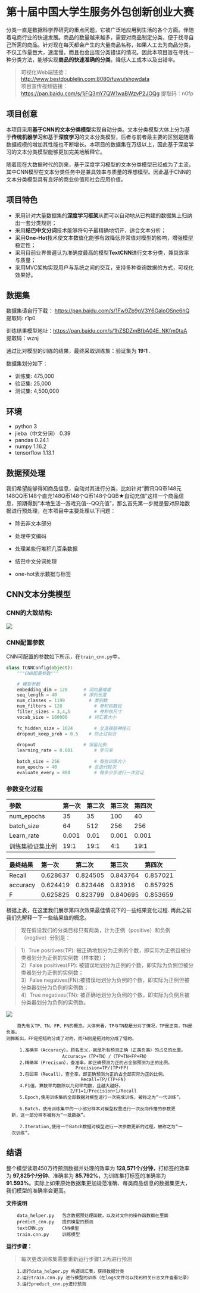 # 第十届中国大学生服务外包创新创业大赛

分类一直是数据科学界研究的重点问题，它被广泛地应用到生活的各个方面。伴随着电商行业的快速发展。商品的数量越来越多，需要对商品制定分类，便于找寻自己所需的商品。针对现在每天都会产生的大量商品名称，如果人工去为商品分类，不仅工作量巨大，速度慢，而且也会出现分类错误的情况。因此本项目旨在寻找一种分类方法，能够实现**商品的快速准确的分类**，降低人工成本以及出错率。  

>可视化Web端链接：http://www.bestdoublelin.com:8080/fuwu/showdata  
>项目宣传视频链接：https://pan.baidu.com/s/1jFQ3mY7QW1waBWzvP2JOQg   提取码：n0fp
## 项目创意

本项目采用**基于CNN的文本分类模型**实现自动分类。文本分类模型大体上分为基于**传统机器学习**和基于**深度学习**的文本分类模型，后者与前者最主要的区别是随着数据规模的增加其性能也不断增长。本项目的数据集在万级以上，因此基于深度学习的文本分类模型能够更加完美地解释它。  

随着现在大数据时代的到来，基于深度学习模型的文本分类模型已经成为了主流，其中CNN模型在文本分类任务中是兼具效率与质量的理想模型。因此基于CNN的文本分类模型具有良好的商业价值和社会应用价值。



## 项目特色

- 采用针对大量数据集的**深度学习框架**从而可以自动地从已构建的数据集上归纳出一套分类规则；
- 采用**结巴中文分词**技术能够将句子最精确地切开，适合文本分析；
- 采用**One-Hot**技术使文本数值化能够有效降低异常值对模型的影响，增强模型稳定性；
- 采用目前业界普遍认为准确度最高的模型**TextCNN**进行文本分类，兼具效率与质量；
- 采用MVC架构实现用户与系统之间的交互，支持多种查询数据的方式，可视化效果好。

## 数据集

数据集请自行下载： https://pan.baidu.com/s/1Fw9Zb9gV3Y6GaloOSne6hQ 提取码: r1p0

训练结果模型地址：https://pan.baidu.com/s/1hZSDZmBfbA04E_NKfm0taA 提取码：wznj

通过比对模型的训练的结果，最终采取训练集：验证集为 **19:1** .

数据集划分如下：

- 训练集: 475,000
- 验证集: 25,000
- 测试集: 4,500,000

## 环境

- python 3
- jieba（中文分词）	0.39
- pandas	0.24.1
- numpy	1.16.2
- tensorflow	1.13.1

## 数据预处理

我们希望能够得知商品信息，自动对其进行分类，比如针对“腾讯QQ币148元148QQ币148个直充148Q币148个Q币148个QQB★自动充值”这样一个商品信息，预期得到“本地生活--游戏充值--QQ充值”，那么首先第一步就是要对原始数据进行预处理，在本项目中主要处理以下问题：

- 除去非文本部分

- 处理中文编码

- 处理某些行堆积几百条数据

- 结巴中文分词处理

- one-hot表示数据与标签



## CNN文本分类模型

### CNN的大致结构:

![](https://github.com/Cynicicm/Service-outsourcing/blob/master/Image/CNN%E7%BB%93%E6%9E%84.png)  

### CNN配置参数

CNN可配置的参数如下所示，在`train_cnn.py`中。

```python
class TCNNConfig(object):
    """CNN配置参数"""

    # 模型参数
    embedding_dim = 128	     # 词向量维度
    seq_length = 40	         # 序列长度
    num_classes = 1199	       # 类别数
    num_filters = 128	         # 卷积核数目
    filter_sizes = 3,4,5	     # 卷积核尺寸
    vocab_size = 160000	       # 词汇表大小
    
    fc_hidden_size = 1024	     # 全连接层神经元
    dropout_keep_prob = 0.5	   # 防止过拟合
    
    dropout	                 # 保留比例
    learning_rate = 0.001	     # 学习率
    
    batch_size = 256	         # 每批训练大小
    num_epochs = 40	           # 总迭代轮次
    evaluate_every = 800	     # 每多少步进行一次验证
```

### 参数变化过程

| 参数 | 第一次 | 第二次 | 第三次 | 第四次 |  
| :---------- | :---------- | :---------- | :---------- | :---------- |  
| num_epochs | 35 | 35 | 100 | 40 |  
| batch_size | 64 | 512 | 256 | 256 |  
| Learn_rate | 0.001 | 0.01 | 0.001 | 0.001 |  
| 训练集验证集比例 | 19:1 | 19:1 | 4:1 | 19:1 |  

|  最终结果 | 第一次 | 第二次 | 第三次 | 第四次 |  
| :---------- | :---------- | :---------- | :---------- | :---------- |  
| Recall | 0.628637 | 0.824505 | 0.843764 | 0.857021 |  
| accuracy | 0.624419 | 0.823446 | 0.83916 | 0.857925 |  
| F | 0.625825 | 0.823799 | 0.840695 | 0.853659 |  

根据上表，在这里我们展示第四次效果最佳情况下的一些结果变化过程.
再此之前我们先解释一下一些结果值的概念。
>现在假设我们的分类目标只有两类，计为正例（positive）和负例（negtive）分别是：

>1）True positives(TP):  被正确地划分为正例的个数，即实际为正例且被分类器划分为正例的实例数（样本数）；  
>2）False positives(FP): 被错误地划分为正例的个数，即实际为负例但被分类器划分为正例的实例数；  
>3）False negatives(FN):被错误地划分为负例的个数，即实际为正例但被分类器划分为负例的实例数；  
>4）True negatives(TN): 被正确地划分为负例的个数，即实际为负例且被分类器划分为负例的实例数。　　  

![](https://github.com/Cynicicm/Service-outsourcing/blob/master/Image/%E6%9C%AF%E8%AF%AD%E6%B7%B7%E6%B7%86%E7%9F%A9%E9%98%B5.png)
```
    首先有关TP、TN、FP、FN的概念。大体来看，TP与TN都是分对了情况，TP是正类，TN是负类。
则推断出，FP是把错的分成了对的，而FN则是把对的分成了错的。

     1.准确率（Accuracy）。顾名思义，就是所有预测正确（正类负类）的占总的比重。
                     Accuracy=（TP+TN）/（TP+TN+FP+FN）
     2.精确率（Precison），查准率。即正确预测为正的占全部预测为正的比例。
                          Precision=TP/(TP+FP)
     3.召回率（Recall），查全率。即正确预测为正的占全部实际为正的比例。
                            Recall=TP/(TP+FN)
     4.F1值，算数平均数除以几何平均数，且越大越好。
                        2/F1=1/Precision+1/Recall
     5.Epoch,使用训练集的全部数据对模型进行一次完成训练，被称之为“一代训练”。
     
     6.Batch，使用训练集中的一小部分样本对模型权重进行一次反向传播的参数更
  新，这一部分样本被称为“一批数据”。
  
     7.Iteration,使用一个Batch数据对模型进行一次参数更新的过程，被称之为“一
  次训练”。   
```
## 结语

整个模型读取450万待预测数据并处理的效率为 **128,571个/分钟**，打标签的效率为 **97,825个/分钟**、准确率为 **85.792%**，为训练集打标签的准确率为
**91.593%**。实际上如果原始数据集更加规范准确、每类商品信息的数据集更大，我们模型的准确率会更高。  


**文件说明**
```
    data_helper.py   包含数据预处理函数，以及对文件的操作函数都在里面
    predict_cnn.py   提供模型的预测
    textCNN.py       CNN模型
    train.cnn.py     训练模型
```
**运行步骤：**
> 每次更改训练集需要重新运行步骤1,2再进行预测
```
    1.运行data_helper.py 构造词汇表，获得数据分类
    2.运行train.cnn.py 进行模型的训练（在logs文件可以找到相关日志文件查看记录）
    3.运行predict_cnn.py进行预测
```

